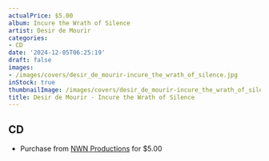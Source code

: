 ```yaml
---
actualPrice: $5.00
album: Incure the Wrath of Silence
artist: Desir de Mourir
categories:
- CD
date: '2024-12-05T06:25:19'
draft: false
images:
- /images/covers/desir_de_mourir-incure_the_wrath_of_silence.jpg
inStock: true
thumbnailImage: /images/covers/desir_de_mourir-incure_the_wrath_of_silence-thumb.jpg
title: Desir de Mourir - Incure the Wrath of Silence
---
```


## CD
* Purchase from [NWN Productions](http://shop.nwnprod.com/index.php?route=product/product&path=93&product_id=2177&sort=pd.name&order=ASC) for $5.00
